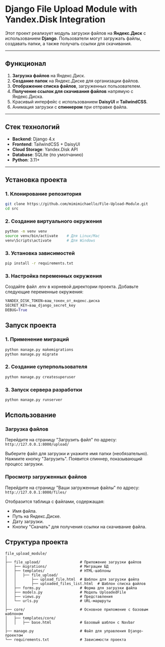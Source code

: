 # Django File Upload Module with Yandex.Disk Integration

Этот проект реализует модуль загрузки файлов на **Яндекс.Диск** с использованием **Django**. Пользователи могут загружать файлы, создавать папки, а также получать ссылки для скачивания.

---

## **Функционал**

1. **Загрузка файлов** на Яндекс.Диск.
2. **Создание папок** на Яндекс.Диске для организации файлов.
3. **Отображение списка файлов**, загруженных пользователем.
4. **Получение ссылок для скачивания файлов** напрямую с Яндекс.Диска.
5. Красивый интерфейс с использованием **DaisyUI** и **TailwindCSS**.
6. Анимация загрузки с **спиннером** при отправке файла.

---

## **Стек технологий**

- **Backend**: Django 4.x
- **Frontend**: TailwindCSS + DaisyUI
- **Cloud Storage**: Yandex.Disk API
- **Database**: SQLite (по умолчанию)
- **Python**: 3.11+

---

## **Установка проекта**

### **1. Клонирование репозитория**

```bash
git clone https://github.com/mimimichaello/File-Upload-Module.git
cd src
```

### **2. Создание виртуального окружения**

```bash
python -m venv venv
source venv/bin/activate    # Для Linux/Mac
venv\Scripts\activate       # Для Windows
```

### **3. Установка зависимостей**

```bash
pip install -r requirements.txt
```

### **3. Настройка переменных окружения**
Создайте файл .env в корневой директории проекта.
Добавьте следующие переменные окружения:

```python
YANDEX_DISK_TOKEN=ваш_токен_от_яндекс.диска
SECRET_KEY=ваш_django_secret_key
DEBUG=True
```

## **Запуск проекта**

### **1. Применение миграций**

```bash
python manage.py makemigrations
python manage.py migrate
```

### **2. Создание суперпользователя**

```bash
python manage.py createsuperuser
```
### **3. Запуск сервера разработки**

```bash
python manage.py runserver
```

## **Использование**

### **Загрузка файлов**
Перейдите на страницу "Загрузить файл" по адресу:  `http://127.0.0.1:8000/upload/`

Выберите файл для загрузки и укажите имя папки (необязательно).
Нажмите кнопку "Загрузить". Появится спиннер, показывающий процесс загрузки.

### **Просмотр загруженных файлов**
Перейдите на страницу "Ваши загруженные файлы" по адресу:  `http://127.0.0.1:8000/files/`

Отобразится таблица с файлами, содержащая:
- Имя файла.
- Путь на Яндекс.Диске.
- Дату загрузки.
- Кнопку "Скачать" для получения ссылки на скачивание файла.

## **Структура проекта**
```textcode();
file_upload_module/
│
├── file_upload/                  # Приложение загрузки файлов
│   ├── migrations/               # Миграции БД
│   ├── templates/                # HTML-шаблоны
│   │   ├── file_upload/
│   │       ├── upload_file.html  # Шаблон для загрузки файла
│   │       ├── uploaded_files_list.html  # Шаблон списка файлов
│   ├── forms.py                  # Форма для загрузки файла
│   ├── models.py                 # Модель UploadedFile
│   ├── views.py                  # Представления
│   └── urls.py                   # URL-маршруты
│
├── core/                         # Основное приложение с базовым шаблоном
│   ├── templates/core/
│   │   ├── base.html             # Базовый шаблон с Navbar
│
├── manage.py                     # Файл для управления Django-проектом
└── requirements.txt              # Зависимости проекта
```
